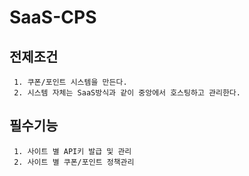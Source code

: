 SaaS-CPS
===


## 전제조건 
``` 
 1. 쿠폰/포인트 시스템을 만든다.
 2. 시스템 자체는 SaaS방식과 같이 중앙에서 호스팅하고 관리한다.
```

## 필수기능 
```
 1. 사이트 별 API키 발급 및 관리
 2. 사이트 별 쿠폰/포인트 정책관리
```